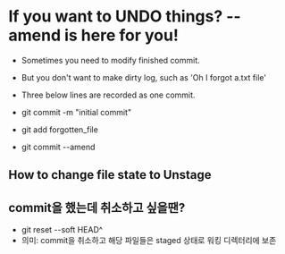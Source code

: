 # If you want to UNDO things? --amend is here for you!
- Sometimes you need to modify finished commit. 
- But you don't want to make dirty log, such as 'Oh I forgot a.txt file'
- Three below lines are recorded as one commit.

- git commit -m "initial commit"
- git add forgotten_file
- git commit --amend

## How to change file state to Unstage

## commit을 했는데 취소하고 싶을땐?
- git reset --soft HEAD^
- 의미: commit을 취소하고 해당 파일들은 staged 상태로 워킹 디렉터리에 보존
